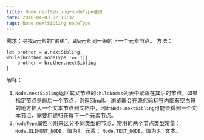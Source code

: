 ```yaml
---
title: Node.nextSibling+nodeType递归
date: 2018-04-03 02:16:32
tags: Node.nextSibling nodeType
---
```

需求：寻找a元素的“弟弟”，即a元素同一级的下一个元素节点。
方法：

    let brother = a.nextSibling;
    while(brother.nodeType !== 1){
        brother = brother.nextSibling
    }

解释：
1.  `Node.nextSibling`返回其父节点的`childNodes`列表中紧跟在其后的节点，如果指定节点是最后一个节点，则返回null。
浏览器会在源代码标签内部有空白符的地方插入一个文本节点到文档中，因此`Node.nextSibling`可能会得到一个文本节点，需要用递归获得下一个元素节点。
2. `nodeType`属性可用来区分不同类型的节点，常用的两个节点类型常量：
`Node.ELEMENT_NODE`，值为1，元素；
`Node.TEXT_NODE`，值为3，文本。
